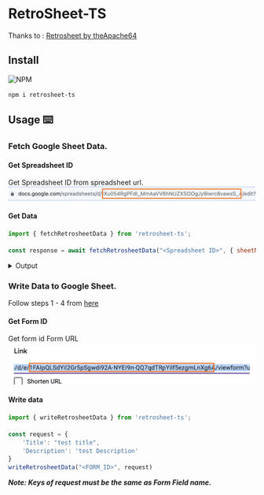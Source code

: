 # RetroSheet-TS

Thanks to : [Retrosheet by theApache64](https://github.com/theapache64/retrosheet)

## Install
![NPM](https://img.shields.io/npm/v/retrosheet-ts)

```shell
npm i retrosheet-ts
```


## Usage ⌨️

### Fetch Google Sheet Data.

#### Get Spreadsheet ID
Get Spreadsheet ID from spreadsheet url.
![get_spreadsheet_id.png](images/get_spreadsheet_id.png)

#### Get Data
```js
import { fetchRetrosheetData } from 'retrosheet-ts';

const response = await fetchRetrosheetData("<Spreadsheet ID>", { sheetName: "notess", query: "select * limit 2" })
```

<details>
<summary>Output</summary>

```json
[
  {
    "created_at": "26/08/2023 17:37:06",
    "title": "Hello",
    "description": "Description"
  },
  {
    "created_at": "26/08/2023 17:37:28",
    "title": "Yogesh",
    "description": "Description"
  }
]
```

</details>

### Write Data to Google Sheet.

Follow steps 1 - 4 from [here](https://github.com/theapache64/retrosheet)

#### Get Form ID
Get form id Form URL
![get-form-id.png](images/get-form-id.png)

#### Write data
```js
import { writeRetrosheetData } from 'retrosheet-ts';

const request = {
    'Title': "test title",
    'Description': 'test Description'
}
writeRetrosheetData("<FORM_ID>", request)
```
**_Note: Keys of request must be the same as Form Field name._**

